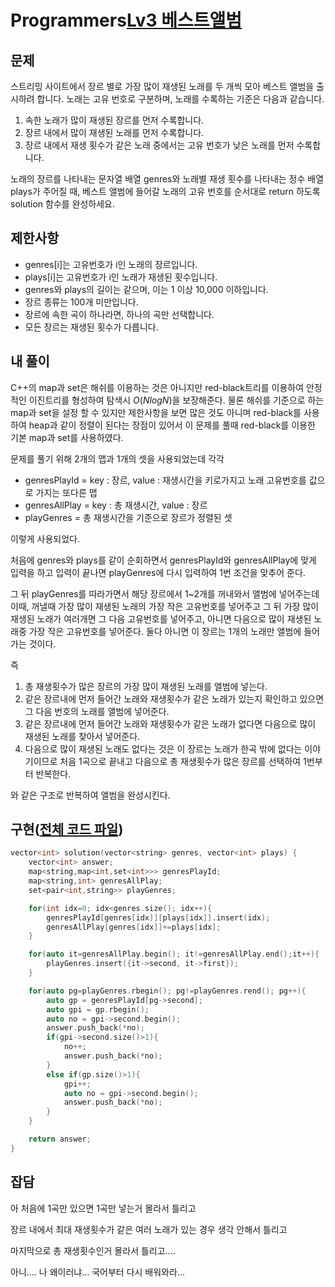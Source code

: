 # Programmers[Lv3 베스트앨범](https://programmers.co.kr/learn/courses/30/lessons/42579)
## 문제
 스트리밍 사이트에서 장르 별로 가장 많이 재생된 노래를 두 개씩 모아 베스트 앨범을 출시하려 합니다. 노래는 고유 번호로 구분하며, 노래를 수록하는 기준은 다음과 같습니다.

1. 속한 노래가 많이 재생된 장르를 먼저 수록합니다.
1. 장르 내에서 많이 재생된 노래를 먼저 수록합니다.
1. 장르 내에서 재생 횟수가 같은 노래 중에서는 고유 번호가 낮은 노래를 먼저 수록합니다.

노래의 장르를 나타내는 문자열 배열 genres와 노래별 재생 횟수를 나타내는 정수 배열 plays가 주어질 때, 베스트 앨범에 들어갈 노래의 고유 번호를 순서대로 return 하도록 solution 함수를 완성하세요.

## 제한사항 
* genres[i]는 고유번호가 i인 노래의 장르입니다.
* plays[i]는 고유번호가 i인 노래가 재생된 횟수입니다.
* genres와 plays의 길이는 같으며, 이는 1 이상 10,000 이하입니다.
* 장르 종류는 100개 미만입니다.
* 장르에 속한 곡이 하나라면, 하나의 곡만 선택합니다.
* 모든 장르는 재생된 횟수가 다릅니다.

## 내 풀이
 C++의 map과 set은 해쉬를 이용하는 것은 아니지만 red-black트리를 이용하여 안정적인 이진트리를 형성하여 탐색시 $O(NlogN)$을 보장해준다. 물론 해쉬를 기준으로 하는 map과 set을 설정 할 수 있지만 제한사항을 보면 많은 것도 아니며 red-black를 사용하여 heap과 같이 정렬이 된다는 장점이 있어서 이 문제를 풀때 red-black를 이용한 기본 map과 set를 사용하였다.
 
 문제를 풀기 위해 2개의 맵과 1개의 셋을 사용되었는데 각각

 * genresPlayId = key : 장르, value : 재생시간을 키로가지고 노래 고유번호를 값으로 가지는 또다른 맵
 * genresAllPlay = key : 총 재생시간, value : 장르
 * playGenres = 총 재생시간을 기준으로 장르가 정렬된 셋

 이렇게 사용되었다.

 처음에 genres와 plays를 같이 순회하면서 genresPlayId와 genresAllPlay에 맞게 입력을 하고 입력이 끝나면 playGenres에 다시 입력하여 1번 조건을 맞추어 준다.

 그 뒤 playGenres를 따라가면서 해당 장르에서 1~2개를 꺼내와서 앨범에 넣어주는데 이때, 꺼낼때 가장 많이 재생된 노래의 가장 작은 고유번호를 넣어주고 그 뒤 가장 많이 재생된 노래가 여러개면 그 다음 고유번호를 넣어주고, 아니면 다음으로 많이 재생된 노래중 가장 작은 고유번호를 넣어준다. 둘다 아니면 이 장르는 1개의 노래만 앨범에 들어가는 것이다.

 즉

 1. 총 재생횟수가 많은 장르의 가장 많이 재생된 노래를 앨범에 넣는다.
 1. 같은 장르내에 먼저 들어간 노래와 재생횟수가 같은 노래가 있는지 확인하고 있으면 그 다음 번호의 노래를 앨범에 넣어준다.
 1. 같은 장르내에 먼저 들어간 노래와 재생횟수가 같은 노래가 없다면 다음으로 많이 재생된 노래를 찾아서 넣어준다.
 1. 다음으로 많이 재생된 노래도 없다는 것은 이 장르는 노래가 한곡 밖에 없다는 이야기이므로 처음 1곡으로 끝내고 다음으로 총 재생횟수가 많은 장르를 선택하여 1번부터 반복한다.

 와 같은 구조로 반복하여 앨범을 완성시킨다.

## 구현([전체 코드 파일](/programmers/42579%EB%B2%A0%EC%8A%A4%ED%8A%B8%EC%95%A8%EB%B2%94/c.cc))
``` cpp
vector<int> solution(vector<string> genres, vector<int> plays) {
    vector<int> answer;
    map<string,map<int,set<int>>> genresPlayId;
    map<string,int> genresAllPlay;
    set<pair<int,string>> playGenres;

    for(int idx=0; idx<genres.size(); idx++){
        genresPlayId[genres[idx]][plays[idx]].insert(idx);
        genresAllPlay[genres[idx]]+=plays[idx];
    }

    for(auto it=genresAllPlay.begin(); it!=genresAllPlay.end();it++){
        playGenres.insert({it->second, it->first});
    }

    for(auto pg=playGenres.rbegin(); pg!=playGenres.rend(); pg++){
        auto gp = genresPlayId[pg->second];
        auto gpi = gp.rbegin();
        auto no = gpi->second.begin();
        answer.push_back(*no);
        if(gpi->second.size()>1){
            no++;
            answer.push_back(*no);
        }
        else if(gp.size()>1){
            gpi++;
            auto no = gpi->second.begin();
            answer.push_back(*no);
        }
    }

    return answer;
}
```

## 잡담
아 처음에 1곡만 있으면 1곡만 넣는거 몰라서 틀리고

장르 내에서 최대 재생횟수가 같은 여러 노래가 있는 경우 생각 안해서 틀리고

마지막으로 총 재생횟수인거 몰라서 틀리고....

아니.... 나 왜이러냐... 국어부터 다시 배워와라...